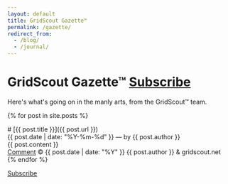 ```yaml
---
layout: default
title: GridScout Gazette™
permalink: /gazette/
redirect_from:
  - /blog/
  - /journal/
---
```


# GridScout Gazette™ <a class="btn" href="{{ '/feed.xml' | prepend: site.url }}">Subscribe</a>
Here's what's going on in the manly arts, from the GridScout™ team.


{% for post in site.posts %}
<div class="post" markdown="1">
# [{{ post.title }}]({{ post.url }})
<div class="post-metadata">{{ post.date | date: "%Y-%m-%d" }} — by {{ post.author }}</div>
<div class="post">{{ post.content }}</div>
<a class="btn" href="https://dissenter.com/discussion/begin?url={{ post.url | prepend: site.url }}">Comment</a>
<span class="post-metadata">
	© {{ post.date | date: "%Y" }} {{ post.author }} &amp; gridscout.net
</span>
</div>
{% endfor %}

<a class="btn" href="{{ '/feed.xml' | prepend: site.url }}">Subscribe</a>

